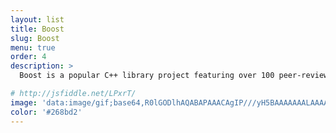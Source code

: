 ```yaml
---
layout: list
title: Boost
slug: Boost
menu: true
order: 4
description: >
  Boost is a popular C++ library project featuring over 100 peer-reviewed and curated libraries. 

# http://jsfiddle.net/LPxrT/
image: 'data:image/gif;base64,R0lGODlhAQABAPAAACAgIP///yH5BAAAAAAALAAAAAABAAEAAAICRAEAOw=='
color: '#268bd2'
---
```


